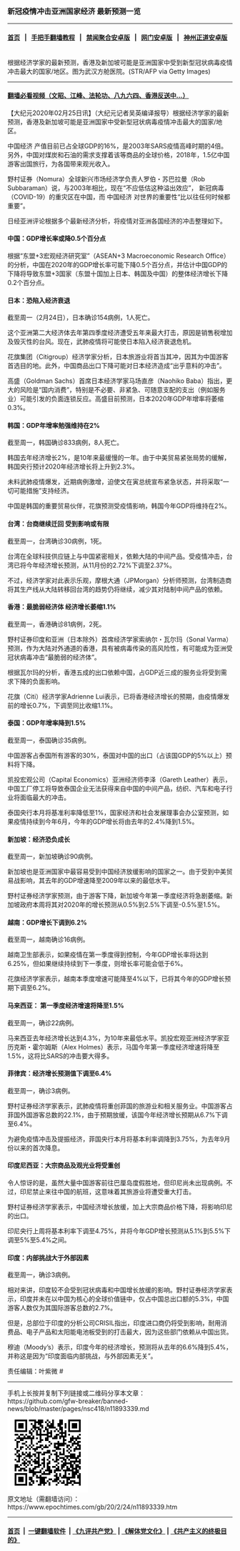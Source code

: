 ### 新冠疫情冲击亚洲国家经济 最新预测一览
------------------------

#### [首页](https://github.com/gfw-breaker/banned-news/blob/master/README.md) &nbsp;&nbsp;|&nbsp;&nbsp; [手把手翻墙教程](https://github.com/gfw-breaker/guides/wiki) &nbsp;&nbsp;|&nbsp;&nbsp; [禁闻聚合安卓版](https://github.com/gfw-breaker/bn-android) &nbsp;&nbsp;|&nbsp;&nbsp; [网门安卓版](https://github.com/oGate2/oGate) &nbsp;&nbsp;|&nbsp;&nbsp; [神州正道安卓版](https://github.com/SzzdOgate/update) 



<div><img alt="" class="aligncenter wp-post-image" src="https://i.epochtimes.com/assets/uploads/2020/02/GettyImages-1201747009-600x400-1.jpg"/>
<div class="red16 caption">
 根据经济学家的最新预测，香港及新加坡可能是亚洲国家中受到新型冠状病毒疫情冲击最大的国家/地区。图为武汉方舱医院。(STR/AFP via Getty Images)
</div>
</div><hr/>

#### [翻墙必看视频（文昭、江峰、法轮功、八九六四、香港反送中...）](https://github.com/gfw-breaker/banned-news/blob/master/pages/link3.md)

<div><p>
 【大纪元2020年02月25日讯】（大纪元记者吴英编译报导）根据经济学家的最新预测，香港及新加坡可能是亚洲国家中受新型冠状病毒疫情冲击最大的国家/地区。
</p>
<p>
 <ok href="https://www.epochtimes.com/gb/tag/%E4%B8%AD%E5%9B%BD%E7%BB%8F%E6%B5%8E.html">
  中国经济
 </ok>
 产值目前已占全球GDP的16%，是2003年SARS疫情高峰时期的4倍。另外，中国对煤炭和石油的需求支撑着该等商品的全球价格，2018年，1.5亿中国游客出国旅行，为各国带来观光收入。
</p>
<p>
 野村证券（Nomura）全球新兴市场经济学负责人罗伯・苏巴拉曼（Rob Subbaraman）说，与2003年相比，现在“不应低估这种溢出效应”，
 <ok href="https://www.epochtimes.com/gb/tag/%E6%96%B0%E5%86%A0%E7%97%85%E6%AF%92.html">
  新冠病毒
 </ok>
 （COVID-19）的重灾区在中国，而
 <ok href="https://www.epochtimes.com/gb/tag/%E4%B8%AD%E5%9B%BD%E7%BB%8F%E6%B5%8E.html">
  中国经济
 </ok>
 对世界的重要性“比以往任何时候都重要”。
</p>
<p>
 日经亚洲评论根据多个最新经济分析，将疫情对亚洲各国经济的冲击整理如下。
</p>
<h4>
 中国：GDP增长率或降0.5个百分点
</h4>
<p>
 根据“东盟+3宏观经济研究室”（ASEAN+3 Macroeconomic Research Office）的分析，中国在2020年的GDP增长率可能下降0.5个百分点，并估计中国GDP的下降将导致东盟+3国家（东盟十国加上日本、韩国及中国）的整体经济增长下降0.2个百分点。
</p>
<h4>
 日本：恐陷入经济衰退
</h4>
<p>
 截至周一（2月24日），日本确诊154病例，1人死亡。
</p>
<p>
 这个亚洲第二大经济体去年第四季度经济遭受五年来最大打击，原因是销售税增加及毁灭性的台风。现在，武肺疫情将可能使日本陷入经济衰退危机。
</p>
<p>
 花旗集团（Citigroup）经济学家分析，日本旅游业将首当其冲，因其为中国游客首选目的地。此外，中国商品出口下降可能对日本经济造成“出乎意料的冲击”。
</p>
<p>
 高盛（Goldman Sachs）首席日本经济学家马场直彦（Naohiko Baba）指出，更大的风险是“国内消费”，特别是不必要、非紧急、可随意支配的支出（例如服务业）可能引发的负面连锁反应。高盛目前预测，日本2020年GDP年增率将萎缩0.3%。
</p>
<h4>
 韩国：GDP年增率勉强维持在2%
</h4>
<p>
 截至周一，韩国确诊833病例，8人死亡。
</p>
<p>
 韩国去年经济增长2%，是10年来最缓慢的一年。由于中美贸易紧张局势的缓解，韩国央行预计2020年经济增长将上升到2.3%。
</p>
<p>
 未料武肺疫情爆发，近期病例激增，迫使文在寅总统宣布紧急状态，并将采取“一切可能措施”支持经济。
</p>
<p>
 中国是韩国的重要贸易伙伴，花旗预测受疫情影响，韩国今年GDP将维持在2%。
</p>
<h4>
 台湾：台商继续迁回 受到影响或有限
</h4>
<p>
 截至周一，台湾确诊30病例，1死。
</p>
<p>
 台湾在全球科技供应链上与中国紧密相关，依赖大陆的中间产品。受疫情冲击，台湾已将今年经济增长预测，从11月份的2.72%下调至2.37%。
</p>
<p>
 不过，经济学家对此表示乐观，摩根大通（JPMorgan）分析师预测，台湾制造商将其生产线从大陆转移回台湾的趋势仍将继续，减少其对陆制中间产品的依赖。
</p>
<h4>
 香港：最脆弱经济体 经济增长萎缩1.1%
</h4>
<p>
 截至周一，香港确诊81病例，2死。
</p>
<p>
 野村证券印度和亚洲（日本除外）首席经济学家索纳尔・瓦尔玛（Sonal Varma）预测，作为大陆对外通道的香港，具有被病毒传染的高风险性，有可能成为亚洲受冠状病毒冲击“最脆弱的经济体”。
</p>
<p>
 根据瓦尔玛的分析，香港五成的出口依赖中国，占GDP近三成的服务业将受到需求下降的负面影响。
</p>
<p>
 花旗（Citi）经济学家Adrienne Lui表示，已将香港经济增长的预期，由疫情爆发前的增长0.7%，下调至同比收缩1.1%。
</p>
<h4>
 泰国：GDP年增率降到1.5%
</h4>
<p>
 截至周一，泰国确诊35病例。
</p>
<p>
 中国游客占泰国所有游客的30%，泰国对中国的出口（占该国GDP的5%以上）预料将下降。
</p>
<p>
 凯投宏观公司（Capital Economics）亚洲经济师李泽（Gareth Leather）表示，中国工厂停工将导致泰国企业无法获得来自中国的中间产品，纺织、汽车和电子行业将面临最大的冲击。
</p>
<p>
 泰国央行本月将基准利率降低至1%，国家经济和社会发展理事会办公室预测，如果疫情持续到今年6月，今年的GDP增长将由去年的2.4%降到1.5%。
</p>
<h4>
 新加坡：经济恐负成长
</h4>
<p>
 截至周一，新加坡确诊90病例。
</p>
<p>
 新加坡也是亚洲国家中最容易受到中国经济放缓影响的国家之一。由于受到中美贸易战影响，其去年的GDP增速降至2009年以来的最低水平。
</p>
<p>
 野村证券经济学家预测，由于游客下降，新加坡今年第一季度经济将急剧萎缩。新加坡政府本周将其对2020年的增长预测从0.5%到2.5%下调至-0.5%至1.5%。
</p>
<h4>
 越南：GDP增长下调到6.2%
</h4>
<p>
 截至周一，越南确诊16病例。
</p>
<p>
 越南卫生部表示，如果疫情在第一季度得到控制，今年GDP增长率将达到6.25%，但如果继续持续到下一季度，则增长率可能会低于6%。
</p>
<p>
 花旗经济学家表示，越南本季度增速可能降至4%以下，已将其今年的GDP增长预期下调至6.2%。
</p>
<h4>
 马来西亚：
 <strong>
  第一季度经济增速将降至1.5%
 </strong>
</h4>
<p>
 截至周一，确诊22病例。
</p>
<p>
 马来西亚去年经济增长达到4.3%，为10年来最低水平。凯投宏观亚洲经济学家亚历克斯・霍尔姆斯（Alex Holmes）表示，马国今年第一季度经济增速将降至1.5%，这将比SARS的冲击要大得多。
</p>
<h4>
 菲律宾：经济增长预测值下调至6.4%
</h4>
<p>
 截至周一，确诊3病例。
</p>
<p>
 野村证券经济学家表示，武肺疫情将重创菲国的旅游业和相关服务业。中国游客占菲国外国游客总数的22.1%，由于预期放缓，该国今年经济增长预期从6.7%下调至6.4%。
</p>
<p>
 为避免疫情冲击及提振经济，菲国央行本月将基本利率调降到3.75%，为去年9月份以来的首次降息。
</p>
<h4>
 印度尼西亚：大宗商品及观光业将受重创
</h4>
<p>
 令人惊讶的是，虽然大量中国游客前往巴厘岛度假胜地，但印尼尚未出现病例。不过，印尼禁止来往中国的航班，这意味着其旅游业将遭受重大打击。
</p>
<p>
 野村证券经济学家表示，中国经济增长放缓，加上大宗商品价格下降，将影响印尼的出口。
</p>
<p>
 印尼央行上周将基本利率下调至4.75%，并将今年GDP增长预测从5.1%到5.5%下调至5%至5.4%之间。
</p>
<h4>
 印度：内部挑战大于外部因素
</h4>
<p>
 截至周一，确诊3病例。
</p>
<p>
 相对来讲，印度较不会受到冠状病毒和中国增长放缓的影响。野村证券经济学家表示，印度并未在以中国为核心的全球价值链中，仅占中国总出口额的5.3%，中国游客人数仅为其国际游客总数的2.7%。
</p>
<p>
 但是，总部位于印度的分析公司CRISIL指出，印度进口商仍将受到影响，耐用消费品、电子产品和太阳能电池板受到的打击最大，因为这些部门依赖从中国出货。
</p>
<p>
 穆迪（Moody’s）表示，印度今年的经济增长，预测将从去年的6.6%降到5.4%，并称这是因为“印度面临内部挑战，与外部因素无关”。
</p>
<p>
 责任编辑：叶紫微 #
</p>
</div>
<hr/>
手机上长按并复制下列链接或二维码分享本文章：<br/>
https://github.com/gfw-breaker/banned-news/blob/master/pages/nsc418/n11893339.md <br/>
<a href='https://github.com/gfw-breaker/banned-news/blob/master/pages/nsc418/n11893339.md'><img src='https://github.com/gfw-breaker/banned-news/blob/master/pages/nsc418/n11893339.md.png'/></a> <br/>
原文地址（需翻墙访问）：https://www.epochtimes.com/gb/20/2/24/n11893339.htm


------------------------
#### [首页](https://github.com/gfw-breaker/banned-news/blob/master/README.md) &nbsp;|&nbsp; [一键翻墙软件](https://github.com/gfw-breaker/nogfw/blob/master/README.md) &nbsp;| [《九评共产党》](https://github.com/gfw-breaker/9ping.md/blob/master/README.md#九评之一评共产党是什么) | [《解体党文化》](https://github.com/gfw-breaker/jtdwh.md/blob/master/README.md) | [《共产主义的终极目的》](https://github.com/gfw-breaker/gczydzjmd.md/blob/master/README.md)


<img src='http://gfw-breaker.win/banned-news/pages/nsc418/n11893339.md' width='0px' height='0px'/>